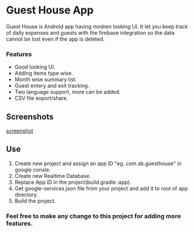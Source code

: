 # Guest House App

Guest House is Android app having modren looking UI. It let you keep track of daily expenses and guests with the firebase integration so the data cannot be lost even if the app is deleted.

### Features
* Good looking UI.
* Adding items type wise.
* Month wise summary list.
* Guest entery and exit tracking.
* Two language support, more can be added.
* CSV file export/share.

## Screenshots
[screenshot](GuestHouse.png "screenshot")

## Use
1. Create new project and assign an app ID "eg. com.sb.guesthouse" in google consle.
2. Create new Realtime Database.
3. Replace App ID in the project(build.gradle :app).
4. Get google-services.json file from your project and add it to root of app directory.
5. Build the project.

### Feel free to make any change to this project for adding more features.
